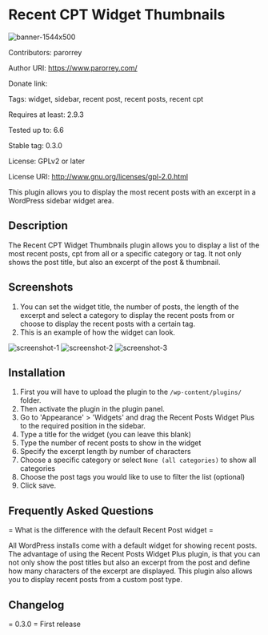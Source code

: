 # Recent CPT Widget Thumbnails
![banner-1544x500](https://github.com/user-attachments/assets/f0db96c0-1071-4bc0-9ba7-580ce97eb5d6)

Contributors: parorrey

Author URI: https://www.parorrey.com/

Donate link: 

Tags: widget, sidebar, recent post, recent posts, recent cpt

Requires at least: 2.9.3

Tested up to: 6.6

Stable tag: 0.3.0

License: GPLv2 or later

License URI: http://www.gnu.org/licenses/gpl-2.0.html

This plugin allows you to display the most recent posts with an excerpt in a WordPress sidebar widget area.

## Description

The Recent CPT Widget Thumbnails plugin allows you to display a list of the most recent posts, cpt from all or a specific category or tag. It not only shows the post title, but also an excerpt of the post & thumbnail.

## Screenshots

1. You can set the widget title, the number of posts, the length of the excerpt and select a category to display the recent posts from or choose to display the recent posts with a certain tag.
2. This is an example of how the widget can look.

![screenshot-1](https://github.com/user-attachments/assets/3f983736-6c6b-4076-9dea-eb04d8a6ba02)
![screenshot-2](https://github.com/user-attachments/assets/98b68e2e-6d2f-4711-b578-ef11acfac581)
![screenshot-3](https://github.com/user-attachments/assets/4fc24fc8-aad6-4b52-8ec7-fbc12a30d2e8)


## Installation

1. First you will have to upload the plugin to the `/wp-content/plugins/` folder.
2. Then activate the plugin in the plugin panel.
3. Go to 'Appearance' > 'Widgets' and drag the Recent Posts Widget Plus to the required position in the sidebar.
5. Type a title for the widget (you can leave this blank)
6. Type the number of recent posts to show in the widget
7. Specify the excerpt length by number of characters
8. Choose a specific category or select `None (all categories)` to show all categories
9. Choose the post tags you would like to use to filter the list (optional)
6. Click save.

## Frequently Asked Questions

= What is the difference with the default Recent Post widget =

All WordPress installs come with a default widget for showing recent posts. The advantage of using the Recent Posts Widget Plus plugin, is that you can not only show the post titles but also an excerpt from the post and define how many characters of the excerpt are displayed. This plugin also allows you to display recent posts from a custom post type.

## Changelog

= 0.3.0 =
First release
